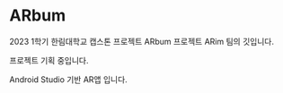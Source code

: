 # ARbum

2023 1학기 한림대학교 캡스톤 프로젝트
ARbum 프로젝트 ARim 팀의 깃입니다.

프로젝트 기획 중입니다.

Android Studio 기반 AR앱 입니다.
